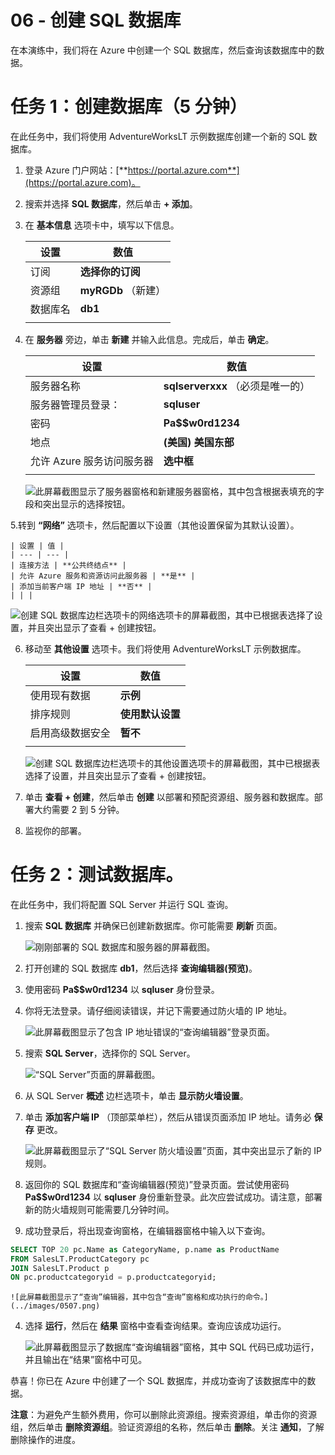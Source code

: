 ﻿---
wts:
    title: '06 - 创建 SQL 数据库（5 分钟）'
    module: '模块 02 - 核心 Azure 服务（工作负载）'
---

# 06 - 创建 SQL 数据库

在本演练中，我们将在 Azure 中创建一个 SQL 数据库，然后查询该数据库中的数据。

# 任务 1：创建数据库（5 分钟）

在此任务中，我们将使用 AdventureWorksLT 示例数据库创建一个新的 SQL 数据库。 

1. 登录 Azure 门户网站：[**https://portal.azure.com**](https://portal.azure.com)。

2. 搜索并选择 **SQL 数据库**，然后单击 **+ 添加**。 

3. 在 **基本信息** 选项卡中，填写以下信息。  

    | 设置 | 数值 | 
    | --- | --- |
    | 订阅 | **选择你的订阅** |
    | 资源组 | **myRGDb** （新建） |
    | 数据库名| **db1** | 
    | | |

4. 在 **服务器** 旁边，单击 **新建** 并输入此信息。完成后，单击 **确定**。

    | 设置 | 数值 | 
    | --- | --- |
    | 服务器名称 | **sqlserverxxx** （必须是唯一的） | 
    | 服务器管理员登录： | **sqluser** |
    | 密码 | **Pa$$w0rd1234** |
    | 地点 | **(美国) 美国东部** |
    | 允许 Azure 服务访问服务器 | **选中框** |
    | | |

   ![此屏幕截图显示了服务器窗格和新建服务器窗格，其中包含根据表填充的字段和突出显示的选择按钮。](../images/0501.png)

5.转到 **“网络”** 选项卡，然后配置以下设置（其他设置保留为其默认设置）。 

    | 设置 | 值 | 
    | --- | --- |
    | 连接方法 | **公共终结点** |    
    | 允许 Azure 服务和资源访问此服务器 | **是** |
    | 添加当前客户端 IP 地址 | **否** |
    | | |
    
   ![创建 SQL 数据库边栏选项卡的网络选项卡的屏幕截图，其中已根据表选择了设置，并且突出显示了查看 + 创建按钮。](../images/0501b.png)

6. 移动至 **其他设置** 选项卡。我们将使用 AdventureWorksLT 示例数据库。

    | 设置 | 数值 | 
    | --- | --- |
    | 使用现有数据 | **示例** | 
    | 排序规则 | **使用默认设置** |
    | 启用高级数据安全 | **暂不** |
    | | |

    ![创建 SQL 数据库边栏选项卡的其他设置选项卡的屏幕截图，其中已根据表选择了设置，并且突出显示了查看 + 创建按钮。](../images/0501c.png)

7. 单击 **查看 + 创建**，然后单击 **创建** 以部署和预配资源组、服务器和数据库。部署大约需要 2 到 5 分钟。

8. 监视你的部署。 

# 任务 2：测试数据库。

在此任务中，我们将配置 SQL Server 并运行 SQL 查询。 

1. 搜索 **SQL 数据库** 并确保已创建新数据库。你可能需要 **刷新** 页面。

    ![刚刚部署的 SQL 数据库和服务器的屏幕截图。](../images/0502.png)

2. 打开创建的 SQL 数据库 **db1**，然后选择 **查询编辑器(预览)**。

3. 使用密码 **Pa$$w0rd1234** 以 **sqluser** 身份登录。

4. 你将无法登录。请仔细阅读错误，并记下需要通过防火墙的 IP 地址。 

    ![此屏幕截图显示了包含 IP 地址错误的“查询编辑器”登录页面。](../images/0503.png)

5. 搜索 **SQL Server**，选择你的 SQL Server。 

    ![“SQL Server”页面的屏幕截图。](../images/0504.png)

6. 从 SQL Server **概述** 边栏选项卡，单击 **显示防火墙设置**。

7. 单击 **添加客户端 IP** （顶部菜单栏），然后从错误页面添加 IP 地址。请务必 **保存** 更改。 

    ![此屏幕截图显示了“SQL Server 防火墙设置”页面，其中突出显示了新的 IP 规则。](../images/0506.png)

8. 返回你的 SQL 数据库和“查询编辑器(预览)”登录页面。尝试使用密码 **Pa$$w0rd1234** 以 **sqluser** 身份重新登录。此次应尝试成功。请注意，部署新的防火墙规则可能需要几分钟时间。 

9. 成功登录后，将出现查询窗格，在编辑器窗格中输入以下查询。

```SQL
SELECT TOP 20 pc.Name as CategoryName, p.name as ProductName
FROM SalesLT.ProductCategory pc
JOIN SalesLT.Product p
ON pc.productcategoryid = p.productcategoryid;
```

    ![此屏幕截图显示了“查询”编辑器，其中包含“查询”窗格和成功执行的命令。](../images/0507.png)

4. 选择 **运行**，然后在 **结果** 窗格中查看查询结果。查询应该成功运行。

    ![此屏幕截图显示了数据库“查询编辑器”窗格，其中 SQL 代码已成功运行，并且输出在“结果”窗格中可见。](../images/0508.png)

恭喜！你已在 Azure 中创建了一个 SQL 数据库，并成功查询了该数据库中的数据。

**注意**：为避免产生额外费用，你可以删除此资源组。搜索资源组，单击你的资源组，然后单击 **删除资源组**。验证资源组的名称，然后单击 **删除**。关注 **通知**，了解删除操作的进度。
